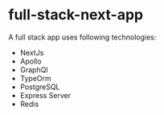 # full-stack-next-app

A full stack app uses following technologies:

- NextJs
- Apollo
- GraphQl
- TypeOrm
- PostgreSQL
- Express Server
- Redis
